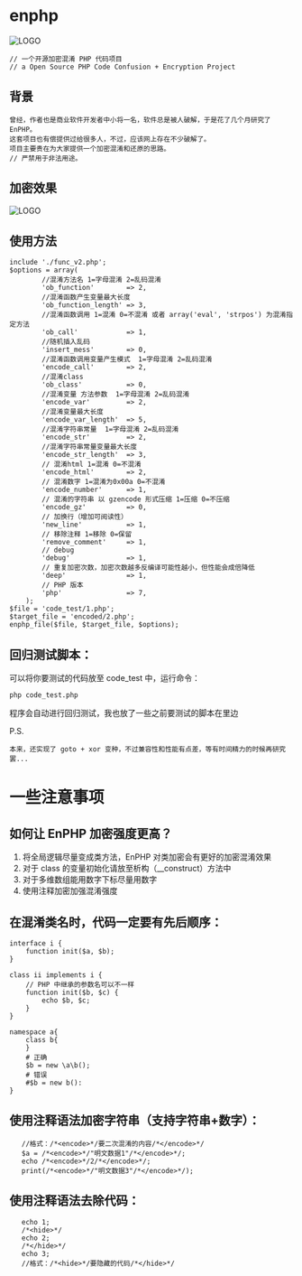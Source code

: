 


# enphp

![LOGO](https://github.com/djunny/enphp/raw/master/logo.png)


```
// 一个开源加密混淆 PHP 代码项目
// a Open Source PHP Code Confusion + Encryption Project
```

## 背景

```
曾经，作者也是商业软件开发者中小将一名，软件总是被人破解，于是花了几个月研究了 EnPHP。
这套项目也有偿提供过给很多人，不过，应该网上存在不少破解了。
项目主要贵在为大家提供一个加密混淆和还原的思路。
// 严禁用于非法用途。
```

## 加密效果

![LOGO](https://github.com/djunny/enphp/raw/master/encode.png)


## 使用方法 
```
include './func_v2.php';
$options = array(
        //混淆方法名 1=字母混淆 2=乱码混淆
        'ob_function'        => 2,
        //混淆函数产生变量最大长度
        'ob_function_length' => 3,
        //混淆函数调用 1=混淆 0=不混淆 或者 array('eval', 'strpos') 为混淆指定方法
        'ob_call'            => 1,
        //随机插入乱码
        'insert_mess'        => 0,
        //混淆函数调用变量产生模式  1=字母混淆 2=乱码混淆
        'encode_call'        => 2,
        //混淆class
        'ob_class'           => 0,
        //混淆变量 方法参数  1=字母混淆 2=乱码混淆
        'encode_var'         => 2,
        //混淆变量最大长度
        'encode_var_length'  => 5,
        //混淆字符串常量  1=字母混淆 2=乱码混淆
        'encode_str'         => 2,
        //混淆字符串常量变量最大长度
        'encode_str_length'  => 3,
        // 混淆html 1=混淆 0=不混淆
        'encode_html'        => 2,
        // 混淆数字 1=混淆为0x00a 0=不混淆
        'encode_number'      => 1,
        // 混淆的字符串 以 gzencode 形式压缩 1=压缩 0=不压缩
        'encode_gz'          => 0,
        // 加换行（增加可阅读性）
        'new_line'           => 1,
        // 移除注释 1=移除 0=保留
        'remove_comment'     => 1,
        // debug
        'debug'              => 1,
        // 重复加密次数，加密次数越多反编译可能性越小，但性能会成倍降低
        'deep'               => 1,
        // PHP 版本
        'php'                => 7,
    );
$file = 'code_test/1.php';
$target_file = 'encoded/2.php';
enphp_file($file, $target_file, $options);
```

## 回归测试脚本：
可以将你要测试的代码放至 code_test 中，运行命令：
```
php code_test.php
```
程序会自动进行回归测试，我也放了一些之前要测试的脚本在里边

P.S.

```
本来，还实现了 goto + xor 变种，不过兼容性和性能有点差，等有时间精力的时候再研究罢...
```

# 一些注意事项

## 如何让 EnPHP 加密强度更高？

1. 将全局逻辑尽量变成类方法，EnPHP 对类加密会有更好的加密混淆效果
2. 对于 class 的变量初始化请放至析构（__construct）方法中
3. 对于多维数组能用数字下标尽量用数字
4. 使用注释加密加强混淆强度


## 在混淆类名时，代码一定要有先后顺序：
```
interface i {
    function init($a, $b);
}

class ii implements i {
    // PHP 中继承的参数名可以不一样
    function init($b, $c) {
        echo $b, $c;
    }
}
```

```
namespace a{
    class b{
    }
    # 正确
    $b = new \a\b();
    # 错误 
    #$b = new b():
}
```

## 使用注释语法加密字符串（支持字符串+数字）：
```
   //格式：/*<encode>*/要二次混淆的内容/*</encode>*/
   $a = /*<encode>*/"明文数据1"/*</encode>*/;
   echo /*<encode>*/2/*</encode>*/;
   print(/*<encode>*/"明文数据3"/*</encode>*/);
```



## 使用注释语法去除代码：
```
   echo 1;
   /*<hide>*/
   echo 2;
   /*</hide>*/
   echo 3;
   //格式：/*<hide>*/要隐藏的代码/*</hide>*/
```
